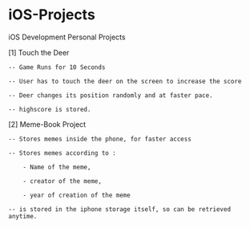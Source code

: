 # iOS-Projects
iOS Development Personal Projects


[1] Touch the Deer

    -- Game Runs for 10 Seconds

    -- User has to touch the deer on the screen to increase the score

    -- Deer changes its position randomly and at faster pace.

    -- highscore is stored.
    
[2] Meme-Book Project

    -- Stores memes inside the phone, for faster access
    
    -- Stores memes according to : 
        
        - Name of the meme, 
        
        - creator of the meme, 
        
        - year of creation of the meme
    
    -- is stored in the iphone storage itself, so can be retrieved anytime.
    
